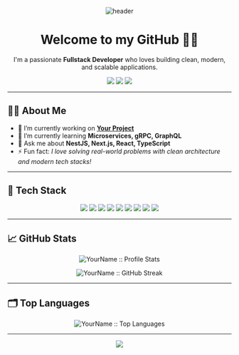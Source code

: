 <!-- Banner image or GIF -->
<p align="center">
  <img src="https://capsule-render.vercel.app/api?type=waving&color=gradient&height=200&section=header&text=Hi%20there!%20I'm%20YourName%20👋&fontSize=40" alt="header"/>
</p>

<!-- Introduction -->
<h1 align="center">Welcome to my GitHub 👨‍💻</h1>

<p align="center">
  I'm a passionate <b>Fullstack Developer</b> who loves building clean, modern, and scalable applications.
</p>

<!-- Badges -->
<p align="center">
  <a href="https://www.linkedin.com/in/yourlinkedin/"><img src="https://img.shields.io/badge/LinkedIn-blue?style=for-the-badge&logo=linkedin&logoColor=white"></a>
  <a href="mailto:youremail@example.com"><img src="https://img.shields.io/badge/Email-D14836?style=for-the-badge&logo=gmail&logoColor=white"></a>
  <a href="https://yourportfolio.com/"><img src="https://img.shields.io/badge/Portfolio-000000?style=for-the-badge&logo=About.me&logoColor=white"></a>
</p>

---

<!-- About Me -->
## 👨‍💻 About Me

- 🔭 I’m currently working on **[Your Project](https://github.com/yourrepo)**  
- 🌱 I’m currently learning **Microservices, gRPC, GraphQL**
- 💬 Ask me about **NestJS, Next.js, React, TypeScript**
- ⚡ Fun fact: *I love solving real-world problems with clean architecture and modern tech stacks!*

---

<!-- Tech Stack -->
## 🚀 Tech Stack

<p align="center">
  <img src="https://img.shields.io/badge/NestJS-E0234E?style=for-the-badge&logo=nestjs&logoColor=white"/>
  <img src="https://img.shields.io/badge/Next.js-000000?style=for-the-badge&logo=nextdotjs&logoColor=white"/>
  <img src="https://img.shields.io/badge/React-61DAFB?style=for-the-badge&logo=react&logoColor=black"/>
  <img src="https://img.shields.io/badge/React Native-61DAFB?style=for-the-badge&logo=react&logoColor=black"/>
  <img src="https://img.shields.io/badge/TypeScript-3178C6?style=for-the-badge&logo=typescript&logoColor=white"/>
  <img src="https://img.shields.io/badge/JavaScript-F7DF1E?style=for-the-badge&logo=javascript&logoColor=black"/>
  <img src="https://img.shields.io/badge/MongoDB-4EA94B?style=for-the-badge&logo=mongodb&logoColor=white"/>
  <img src="https://img.shields.io/badge/GraphQL-E10098?style=for-the-badge&logo=graphql&logoColor=white"/>
  <img src="https://img.shields.io/badge/gRPC-3776AB?style=for-the-badge&logo=grpc&logoColor=white"/>
</p>

---

<!-- GitHub Stats -->
## 📈 GitHub Stats

<p align="center">
  <img src="https://github-readme-stats.vercel.app/api?username=yourusername&show_icons=true&theme=tokyonight" alt="YourName :: Profile Stats" />
</p>

<p align="center">
  <img src="https://github-readme-streak-stats.herokuapp.com/?user=yourusername&theme=tokyonight" alt="YourName :: GitHub Streak" />
</p>

---

<!-- Top Languages -->
## 🗂️ Top Languages

<p align="center">
  <img src="https://github-readme-stats.vercel.app/api/top-langs/?username=yourusername&langs_count=8&theme=tokyonight&layout=compact" alt="YourName :: Top Languages" />
</p>

---

<!-- Footer -->
<p align="center">
  <img src="https://capsule-render.vercel.app/api?type=waving&color=gradient&height=120&section=footer"/>
</p>
